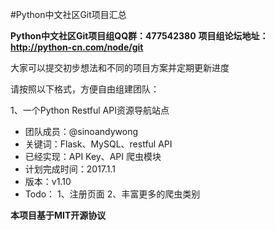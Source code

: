 #Python中文社区Git项目汇总

**Python中文社区Git项目组QQ群：477542380**
**项目组论坛地址：http://python-cn.com/node/git**

大家可以提交初步想法和不同的项目方案并定期更新进度

请按照以下格式，方便自由组建团队：

1、一个Python Restful API资源导航站点

 - 团队成员：@sinoandywong
 - 关键词：Flask、MySQL、restful API
 - 已经实现：API Key、API 爬虫模块
 - 计划完成时间：2017.1.1
 - 版本：v1.10
 - Todo：
     1、注册页面
     2、丰富更多的爬虫类别


**本项目基于MIT开源协议**
